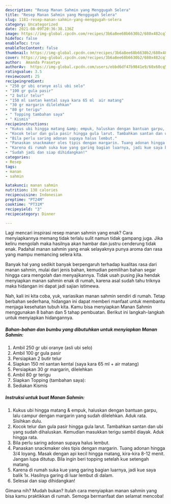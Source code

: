 ```yaml
---
description: "Resep Manan Sahmin yang Menggugah Selera"
title: "Resep Manan Sahmin yang Menggugah Selera"
slug: 1181-resep-manan-sahmin-yang-menggugah-selera
category: Uncategorized
date: 2021-08-09T20:36:38.136Z
image: https://img-global.cpcdn.com/recipes/3b6a8ee68b6630b2/680x482cq70/manan-sahmin-foto-resep-utama.jpg
hideToc: false
enableToc: true
enableTocContent: false
thumbnail: https://img-global.cpcdn.com/recipes/3b6a8ee68b6630b2/680x482cq70/manan-sahmin-foto-resep-utama.jpg
cover: https://img-global.cpcdn.com/recipes/3b6a8ee68b6630b2/680x482cq70/manan-sahmin-foto-resep-utama.jpg
author:  Amanda Prasetyo
authorAv:  https://img-global.cpcdn.com/users/ebbd6df47b9841e9/60x60cq50/avatar.jpg
ratingvalue: 3.5
reviewcount: 25
recipeingredient:
- "250 gr ubi oranye asli ubi selo"
- "100 gr gula pasir"
- "2 butir telur"
- "150 ml santan kental saya kara 65 ml  air matang"
- "30 gr margarin dilelehkan"
- "80 gr terigu"
- " Topping tambahan saya"
- " Kismis"
recipeinstructions:
- "Kukus ubi hingga matang &amp; empuk, haluskan dengan bantuan garpu, lalu campur dengan margarin yang sudah dilelehkan. Aduk rata. Sisihkan dulu."
- "Kocok telur dan gula pasir hingga gula larut. Tambahkan santan dan ubi yang sudah dihaluskan. Kemudian masukkan terigu sambil diayak. Aduk hingga rata."
- "Bila perlu saring adonan supaya halus lembut."
- "Panaskan snackmaker oles tipis dengan margarin. Tuang adonan hingga 3/4 loyang. Masak dengan api kecil hingga matang, kira-kira 8-12 menit. Jangan lupa ditutup. Bila ingin beri topping setelah kue setengah matang."
- "Karena di rumah suka kue yang garing bagian luarnya, jadi kue saya balik 1x. Hasilnya garing di luar lembut di dalam."
- "Sudah jadi dan siap dihidangkan!"
categories:
- Resep
tags:
- manan
- sahmin

katakunci: manan sahmin 
nutrition: 138 calories
recipecuisine: Indonesian
preptime: "PT24M"
cooktime: "PT31M"
recipeyield: "3"
recipecategory: Dinner

---
```



Lagi mencari inspirasi resep manan sahmin yang enak? Cara menyiapkannya memang tidak terlalu sulit namun tidak gampang juga. Jika keliru mengolah maka hasilnya akan hambar dan justru cenderung tidak enak. Padahal manan sahmin yang enak selayaknya punya aroma dan rasa yang mampu memancing selera kita.




Banyak hal yang sedikit banyak berpengaruh terhadap kualitas rasa dari manan sahmin, mulai dari jenis bahan, kemudian pemilihan bahan segar hingga cara mengolah dan menyajikannya. Tidak usah pusing jika hendak menyiapkan manan sahmin enak di rumah, karena asal sudah tahu triknya maka hidangan ini dapat jadi sajian istimewa.


Nah, kali ini kita coba, yuk, variasikan manan sahmin sendiri di rumah. Tetap berbahan sederhana, hidangan ini dapat memberi manfaat untuk membantu menjaga kesehatan tubuh kita. Kamu bisa menyiapkan Manan Sahmin menggunakan 8 bahan dan 5 tahap pembuatan. Berikut ini langkah-langkah untuk menyiapkan hidangannya.

<!--inarticleads1-->

##### Bahan-bahan dan bumbu yang dibutuhkan untuk menyiapkan Manan Sahmin:

1. Ambil 250 gr ubi oranye (asli ubi selo)
1. Ambil 100 gr gula pasir
1. Persiapkan 2 butir telur
1. Siapkan 150 ml santan kental (saya kara 65 ml + air matang)
1. Persiapkan 30 gr margarin, dilelehkan
1. Ambil 80 gr terigu
1. Siapkan  Topping (tambahan saya):
1. Sediakan  Kismis




<!--inarticleads2-->

##### Instruksi untuk buat Manan Sahmin:

1. Kukus ubi hingga matang &amp; empuk, haluskan dengan bantuan garpu, lalu campur dengan margarin yang sudah dilelehkan. Aduk rata. Sisihkan dulu.
1. Kocok telur dan gula pasir hingga gula larut. Tambahkan santan dan ubi yang sudah dihaluskan. Kemudian masukkan terigu sambil diayak. Aduk hingga rata.
1. Bila perlu saring adonan supaya halus lembut.
1. Panaskan snackmaker oles tipis dengan margarin. Tuang adonan hingga 3/4 loyang. Masak dengan api kecil hingga matang, kira-kira 8-12 menit. Jangan lupa ditutup. Bila ingin beri topping setelah kue setengah matang.
1. Karena di rumah suka kue yang garing bagian luarnya, jadi kue saya balik 1x. Hasilnya garing di luar lembut di dalam.
1. Selesai dan siap dihidangkan!



Gimana nih? Mudah bukan? Itulah cara menyiapkan manan sahmin yang bisa kamu praktikkan di rumah. Semoga bermanfaat dan selamat mencoba!
